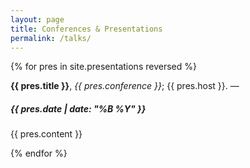 ```yaml
---
layout: page
title: Conferences & Presentations
permalink: /talks/
---
```


{% for pres in site.presentations reversed %}

**{{ pres.title }}**, _{{ pres.conference }}_; {{ pres.host }}. — <span><h5>{{ pres.date | date: "%B %Y" }}</h5></span>
{{ pres.content }}

{% endfor %}
